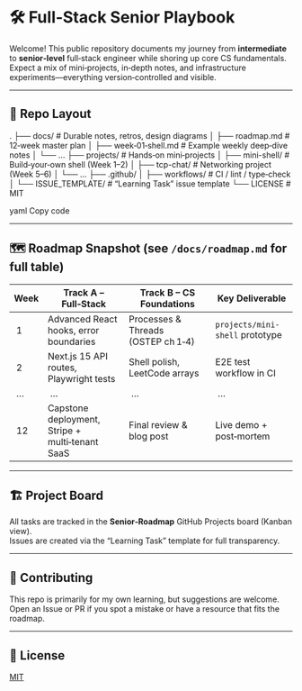 # 🛠️ Full‑Stack Senior Playbook

Welcome! This public repository documents my journey from **intermediate** to **senior‑level** full‑stack engineer while shoring up core CS fundamentals.  
Expect a mix of mini‑projects, in‑depth notes, and infrastructure experiments—everything version‑controlled and visible.

---

## 📂 Repo Layout

.
├── docs/ # Durable notes, retros, design diagrams
│ ├── roadmap.md # 12‑week master plan
│ ├── week‑01‑shell.md # Example weekly deep‑dive notes
│ └── ...
├── projects/ # Hands‑on mini‑projects
│ ├── mini-shell/ # Build‑your‑own shell (Week 1–2)
│ ├── tcp-chat/ # Networking project (Week 5–6)
│ └── ...
├── .github/
│ ├── workflows/ # CI / lint / type‑check
│ └── ISSUE_TEMPLATE/ # “Learning Task” issue template
└── LICENSE # MIT

yaml
Copy code

---

## 🗺️ Roadmap Snapshot (see `/docs/roadmap.md` for full table)

| Week | Track A – Full‑Stack | Track B – CS Foundations | Key Deliverable |
|------|---------------------|--------------------------|-----------------|
| 1 | Advanced React hooks, error boundaries | Processes & Threads (OSTEP ch 1‑4) | `projects/mini-shell` prototype |
| 2 | Next.js 15 API routes, Playwright tests | Shell polish, LeetCode arrays | E2E test workflow in CI |
| … | … | … | … |
| 12 | Capstone deployment, Stripe + multi‑tenant SaaS | Final review & blog post | Live demo + post‑mortem |

---

## 🏗️ Project Board

All tasks are tracked in the **Senior‑Roadmap** GitHub Projects board (Kanban view).  
Issues are created via the “Learning Task” template for full transparency.

---

## 🤝 Contributing

This repo is primarily for my own learning, but suggestions are welcome.  
Open an Issue or PR if you spot a mistake or have a resource that fits the roadmap.

---

## 📜 License

[MIT](LICENSE)
